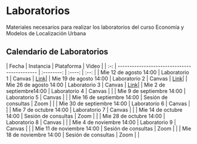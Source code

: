 # Laboratorios

Materiales necesarios para realizar los laboratorios del curso Economía y Modelos de Localización Urbana

## Calendario de Laboratorios

| Fecha |    Instancia                                   | Plataforma | Video |
| :-: | -------------------------------------------- | :--------: | :----: | :--: |
| Mie 12 de agosto 14:00 | Laboratorio 1 | Canvas | [Link](https://youtu.be/_9iZmFnye8Y)|
| Mie 19 de agosto 14:00 | Laboratorio 2 | Canvas | [Link](https://youtu.be/TbJSV5Mp9hk)|
| Mie 26 de agosto 14:00 | Laboratorio 3 | Canvas | [Link](https://youtu.be/znwRJTMYuu8)|
| Mie 2 de septiembre14:00 | Laboratorio 4 | Canvas | |
| Mie 9 de septiembre  14:00 | Laboratorio 5 | Canvas | |
| Mie 16 de septiembre  14:00 | Sesión de consultas | Zoom | |
| Mie 30 de septiembre  14:00 | Laboratorio 6 | Canvas | |
| Mie 7 de octubre 14:00 | Laboratorio 7 | Canvas | |
| Mie 14 de octubre 14:00 | Sesión de consultas | Zoom | |
| Mie 28 de octubre 14:00 | Laboratorio 8 | Canvas | |
| Mie 4 de noviembre 14:00 | Laboratorio 9 | Canvas | |
| Mie 11 de noviembre 14:00 | Sesión de consultas | Zoom | |
| Mie 18 de noviembre 14:00 | Sesión de consultas | Zoom | |
